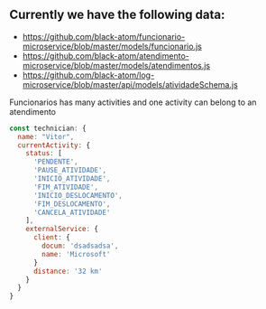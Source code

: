 ## Currently we have the following data:

* https://github.com/black-atom/funcionario-microservice/blob/master/models/funcionario.js
* https://github.com/black-atom/atendimento-microservice/blob/master/models/atendimentos.js
* https://github.com/black-atom/log-microservice/blob/master/api/models/atividadeSchema.js

Funcionarios has many activities and one activity can belong to an atendimento

```js
const technician: {
  name: "Vitor",
  currentActivity: {
    status: [
      'PENDENTE',
      'PAUSE_ATIVIDADE',
      'INICIO_ATIVIDADE',
      'FIM_ATIVIDADE',
      'INICIO_DESLOCAMENTO',
      'FIM_DESLOCAMENTO',
      'CANCELA_ATIVIDADE'
    ],
    externalService: {
      client: {
        docum: 'dsadsadsa',
        name: 'Microsoft'
      }
      distance: '32 km'
    }
  }
}
```
